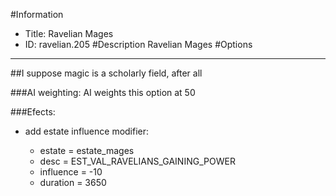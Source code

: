 #Information
 - Title: Ravelian Mages
 - ID: ravelian.205
#Description
Ravelian Mages
#Options

___
##I suppose magic is a scholarly field, after all

###AI weighting:
AI weights this option at 50


###Efects:<ul><li>add estate influence modifier:</li><ul><li>estate = estate_mages</li><li>desc = EST_VAL_RAVELIANS_GAINING_POWER</li><li>influence = -10</li><li>duration = 3650</li></ul></ul>
